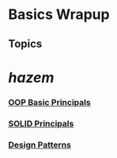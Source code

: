 # Basics Wrapup

<!-- math example $$ 
F(x) = \int_{\infty}^{-\infty} \xi
$$ -->

## Topics

# $hazem$

### [OOP Basic Principals](/WrapUP-Basics/OOP/)

### [SOLID Principals](/WrapUP-Basics/SOLID/)

### [Design Patterns](/WrapUP-Basics/Design-Patterns/)
